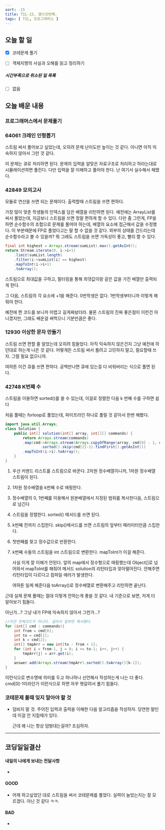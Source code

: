 ```yaml
---
sort: -15
title: TIL-15, 열다섯번째.
tags: [ TIL, 프로그래머스 ]
---
```


## 오늘 할 일

- [x] 코테문제 풀기
- [ ] 객체지향의 사실과 오해를 읽고 정리하기


##### 시간부족으로 취소된 일 목록

- [ ] 없음

## 오늘 배운 내용  
### 프로그래머스에서 문제풀기

### 64061 크레인 인형뽑기

스트림 써서 풀어보고 싶었는데, 오히려 문제 난이도만 높이는 것 같다. 아니면 아직 익숙하지 않아서 그런 것 같다.

이 문제는 큐로 처리하면 된다. 문제의 입력을 알맞은 자료구조로 처리하고 하라는대로 시뮬레이션하면 풀린다. 다만 입력을 잘 이해하고 풀어야 한다. 난 여기서 실수해서 해맸다.

### 42849 모의고사

모듈로 연산을 쓰면 되는 문제이다. 출력할때 스트림을 쓰면 편하다.

가장 많이 맞춘 학생들의 인덱스를 담은 배열을 리턴하면 된다. 예전에는 ArrayList를 써서 풀었는데, 지금보니 스트림을 쓰면 정말 편하게 할 수 있다. 다만 좀 그런게, FP을 하면 순수함수의 조합으로 문제를 풀어야 하는데, 배열의 요소에 접근해서 값을 수정했다. 이 부분때문에 FP로 풀었다고는 말 할 수 없을 것 같다. 외부의 상태를 건드리는데 순수함수라고 볼 수 있을까? 뭐 그래도 스트림을 쓰면 가독성이 좋고, 빨리 짤 수 있다.

```java
final int highest = Arrays.stream(sumList).max().getAsInt();
return Stream.iterate(0, i->i+1)
    .limit(sumList.length)
    .filter(i->sumList[i] == highest)
    .mapToInt(i->i+1)
    .toArray();
```

스트림으로 최대값을 구하고, 필터링을 통해 최댓값이랑 같은 값을 가진 배열만 출력되게 한다.

그 다음, 스트림의 각 요소에 +1을 해준다. 0번학생은 없다. 1번학생부터니까 이렇게 해줘야 한다.

예전에 짠 코드를 보니까 어렵고 길게짜놨더라. 물론 스트림의 진짜 좋은점이 이런건 아니겠지만, 그래도 배운걸 써먹으니 기분만큼은 좋다. 

### 12930 이상한 문자 만들기

스트림 쓰면 편할 줄 알았는데 오히려 힘들었다. 아직 익숙하지 않은건지 그냥 예전에 하던대로 하는게 나은 것 같다. 어떻게든 스트림 써서 풀려고 고민하지 말고, 필요할때 쓰자. 그럴 필요 없으니까.

여하튼 이건 큐를 쓰면 편하다. 공백만나면 큐에 있는걸 다 비워버리는 식으로 풀면 된다.

### 42748 K번째 수

스트림을 이용하면 sorted()를 쓸 수 있는데, 이걸로 정렬한 다음 k 번째 수를 구하면 쉽다

처음 풀때는 forloop로 풀었는데, 파이프라인 하나로 풀릴 것 같아서 한번 해봤다.

```java
import java.util.Arrays;
class Solution {
    public int[] solution(int[] array, int[][] commands) {
        return Arrays.stream(commands)
        .map(cmd->Arrays.stream(Arrays.copyOfRange(array, cmd[0] - 1, cmd[1]))
                .sorted().skip(cmd[2]-1).findFirst().getAsInt())
        .mapToInt(i->i).toArray();
    }
}
```

1. 우선 커맨드 리스트를 스트림으로 바꾼다. 2차원 정수배열이니까, 1차원 정수배열 스트림이 된다.

2. 1차원 정수배열을 k번째 수로 매핑한다.

3. 정수배열의 0, 1번째를 이용해서 원본배열에서 지정된 범위를 복사한다음, 스트림으로 넘긴다

4. 스트림을 정렬한다. sorted() 메서드를 쓰면 된다.

5. k번째 전까지 스킵한다. skip()메서드를 쓰면 스트림의 앞부터 패러미터만큼 스킵한다.

6. 첫번째를 찾고 정수값으로 반환한다.

7. k번째 수들의 스트림을 int 스트림으로 변환한다. mapToInt가 이걸 해준다.

   사실 이게 잘 이해가 안된다. 앞의 map에서 정수형으로 매핑했는데 Object[]로 넘어와서 mapToInt를 해줘야 메서드 solution의 리턴타입과 맞아떨어진다. 안해주면 리턴타입이 다르다고 컴파일 에러가 발생한다.

   여하튼 일케 해준다음 toArray()로 정수배열로 변환해주고 리턴하면 끝난다.

근데 실제 문제 풀때는 절대 이렇게 안하는게 좋을 것 같다. 내 기준으로 보면, 저게 더 알아보기 힘들다.

아닌가...? 그냥 내가 FP에 익숙하지 않아서 그런가...?

```java
//이건 전체코드가 아니다. 길어서 일부만 복사했다.
for (int[] cmd : commands){
    int from = cmd[0];
    int to = cmd[1];
    int k = cmd[2];
    int[] tmpArr = new int[to - from + 1];
    for (int i = from-1, j = 0; i <= to-1; i++, j++) {
        tmpArr[j] = arr.get(i);
    }
    answer.add(Arrays.stream(tmpArr).sorted().toArray()[k-1]);
}
```

이런식으로 변수명에 의미를 두고 하나하나 선언해서 작성하는게 나는 더 좋다. cmd[0]-1이라던가 이런식으로 하면 자꾸 햇갈려서 풀기 힘들다.

### 코테문제 풀때 잊지 말아야 할 것

* 덤비지 말 것. 주어진 입력과 출력을 이해한 다음 알고리즘을 작성하자. 당연한 말인데 이걸 안 지킬때가 있다.

  근데 왜 나는 항상 덤벙대는걸까? 조심하자.

***

## 코딩일일결산

#### 내일의 나에게 보내는 전달사항

* 

#### GOOD

* 어제 하고싶었던 대로 스트림을 써서 코테문제를 풀었다. 실력이 늘었는지는 잘 모르겠다. 아닌 것 같다 ㅋㅋ.

#### BAD

* 
